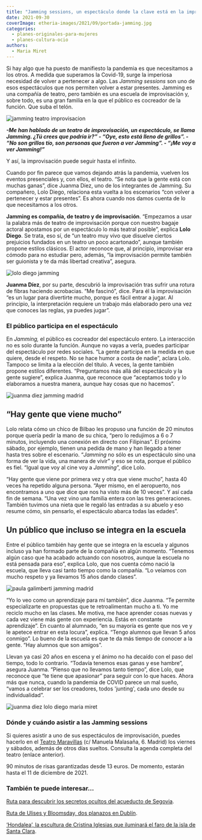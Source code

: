 ```yaml
---
title: "Jamming sessions, un espectáculo donde la clave está en la improvisación"
date: 2021-09-30
coverImage: etheria-images/2021/09/portada-jamming.jpg
categories: 
  - planes-originales-para-mujeres
  - planes-cultura-ocio
authors: 
  - Maria Miret
---
```


Si hay algo que ha puesto de manifiesto la pandemia es que necesitamos a los otros. A medida que superamos la Covid-19, surge la imperiosa necesidad de volver a pertenecer a algo. Las _Jamming sessions_ son uno de esos espectáculos que nos permiten volver a estar presentes. Jamming es una compañía de teatro, pero también es una escuela de improvisación y, sobre todo, es una gran familia en la que el público es cocreador de la función. Que suba el telón.

![jamming teatro improvisacion](etheria-images/2021/09/teatro-improvisacion-jamming-753x1024.jpg "Jamming, teatro de improvisación y escuela.")

_**\-Me han hablado de un teatro de improvisación, un espectáculo, se llama Jamming. ¿Tú 
crees que podría ir?” \- “Oye, esto está lleno de grillos”. \- “No son grillos tío, son 
personas que fueron a ver Jamming”. \- “¡Me voy a ver Jamming!”**_ 

Y así, la improvisación puede seguir hasta el infinito. 

Cuando por fin parece que vamos dejando atrás la pandemia, vuelven los eventos 
presenciales y, con ellos, el teatro. “Se nota que la gente está con muchas ganas”, dice 
Juanma Díez, uno de los integrantes de Jamming. Su compañero, Lolo Diego, relaciona esta 
vuelta a los escenarios “con volver a pertenecer y estar presentes”. Es ahora cuando nos 
damos cuenta de lo que necesitamos a los otros. 

**Jamming es compañía, de teatro y de improvisación**. “Empezamos a usar la palabra más 
de teatro de improvisación porque con nuestro bagaje actoral apostamos por un 
espectáculo lo más teatral posible”, explica **Lolo Diego**. Se trata, eso sí, de “un 
teatro muy vivo que disuelve ciertos prejuicios fundados en un teatro un poco 
acartonado”, aunque también propone estilos clásicos. El actor reconoce que, al 
principio, improvisar era cómodo para no estudiar pero, además, “la improvisación 
permite también ser guionista y te da más libertad creativa”, asegura. 

![lolo diego jamming](etheria-images/2021/09/lolo-diego-jamming.jpg "Lolo Diego, del grupo teatral Jamming.")

**Juanma Díez**, por su parte, descubrió la improvisación tras sufrir una rotura de 
fibras haciendo acrobacias. “Me fascinó”, dice. Para él la improvisación “es un lugar 
para divertirte mucho, porque es fácil entrar a jugar. Al principio, la interpretación 
requiere un trabajo más elaborado pero una vez que conoces las reglas, ya puedes jugar”. 

### El público participa en el espectáculo

En _Jamming,_ el público es cocreador del espectáculo entero. La interacción no es solo 
durante la función. Aunque no vayas a verla, puedes participar del espectáculo por redes 
sociales. “La gente participa en la medida en que quiere, desde el respeto. No se hace 
humor a costa de nadie”, aclara Lolo. Tampoco se limita a la elección del título. A 
veces, la gente también propone estilos diferentes. “Preguntamos más allá del 
espectáculo y la gente sugiere”, explica Juanma, que reconoce que “aceptamos todo y lo 
elaboramos a nuestra manera, aunque hay cosas que no hacemos”. 

![juanma diez jamming madrid](etheria-images/2021/09/jamming-juanma-diez.jpg "Juanma Díez, actor de las Jamming sessions.")

## “Hay gente que viene mucho”

Lolo relata cómo un chico de Bilbao les propuso una función de 20 minutos porque quería 
pedir la mano de su chica, “pero lo redujimos a 6 o 7 minutos, incluyendo una conexión 
en directo con Filipinas”. El próximo sábado, por ejemplo, tienen una pedida de mano y 
han llegado a tener hasta tres sobre el escenario. “_Jamming_ no sólo es un espectáculo 
sino una forma de ver la vida, una manera de vivir” y eso se nota, porque el público es 
fiel. “Igual que voy al cine voy a _Jamming_”, dice Lolo. 

“Hay gente que viene por primera vez y otra que viene mucho”, hasta 40 veces ha repetido 
alguna persona. “Ayer mismo, en el aeropuerto, nos encontramos a uno que dice que nos ha 
visto más de 10 veces”. Y así cada fin de semana. “Una vez vino una familia entera con 
las tres generaciones. También tuvimos una nieta que le regaló las entradas a su abuelo 
y eso resume cómo, sin pensarlo, el espectáculo abarca todas las edades”. 

## Un público que incluso se integra en la escuela

Entre el público también hay gente que se integra en la escuela y algunos incluso ya han 
formado parte de la compañía en algún momento. “Tenemos algún caso que ha acabado 
actuando con nosotros, aunque la escuela no está pensada para eso”, explica Lolo, que 
nos cuenta cómo nació la escuela, que lleva casi tanto tiempo como la compañía. “Lo 
veíamos con mucho respeto y ya llevamos 15 años dando clases”. 

![paula galimberti jamming madrid](etheria-images/2021/09/Jamming-Paula-Galimberti.jpg "Paula Galimberti, integrante de Jamming.")

“Yo lo veo como un aprendizaje para mí también”, dice Juanma. “Te permite especializarte 
en propuestas que te retroalimentan mucho a ti. Yo me reciclo mucho en las clases. Me 
motiva, me hace aprender cosas nuevas y cada vez viene más gente con experiencia. Estás 
en constante aprendizaje”. En cuanto al alumnado, “en su mayoría es gente que nos ve y 
le apetece entrar en esta locura”, explica. “Tengo alumnos que llevan 5 años conmigo”. 
Lo bueno de la escuela es que te da más tiempo de conocer a la gente. “Hay alumnos que 
son amigos”. 

Llevan ya casi 20 años en escena y el ánimo no ha decaído con el paso del tiempo, todo 
lo contrario. “Todavía tenemos esas ganas y ese hambre”, asegura Juanma. “Pienso que no 
llevamos tanto tiempo”, dice Lolo, que reconoce que “te tiene que apasionar” para seguir 
con lo que haces. Ahora más que nunca, cuando la pandemia de COVID parece un mal sueño, 
“vamos a celebrar ser los creadores, todos 'junting', cada uno desde su individualidad”. 

![juanma diez lolo diego maria miret](etheria-images/2021/09/Jamming-maria-miret.jpg "María Miret entrevista a Juanma Díez y a Lolo Diego.")

### Dónde y cuándo asistir a las Jamming sessions

Si quieres asistir a uno de sus espectáculos de improvisación, puedes hacerlo en el [Teatro 
Maravillas](https://www.teatromaravillas.com/espectaculos/jamming) (c/ Manuela Malasaña, 
6. Madrid) los viernes y sábados, además de otros días sueltos. Consulta la agenda 
completa del teatro (enlace anterior). 

90 minutos de risas garantizadas desde 13 euros. De momento, estarán hasta el 11 de 
diciembre de 2021. 

### También te puede interesar...

[Ruta para descubrir los secretos ocultos del acueducto de 
Segovia](https://etheriamagazine.com/2021/06/25/ruta-senderista-acueducto-segovia/). 

[Ruta de Ulises y Bloomsday, dos planazos en 
Dublín](https://etheriamagazine.com/2021/06/16/ruta-de-ulises-y-bloomsday-en-dublin/). 

[‘Hondalea’, la escultura de Cristina Iglesias que iluminará el faro de la isla de Santa 
Clara](https://etheriamagazine.com/2021/05/04/hondalea-escultura-de-cristina-iglesias-en-faro-de-la-isla-de-santa-clara/).
